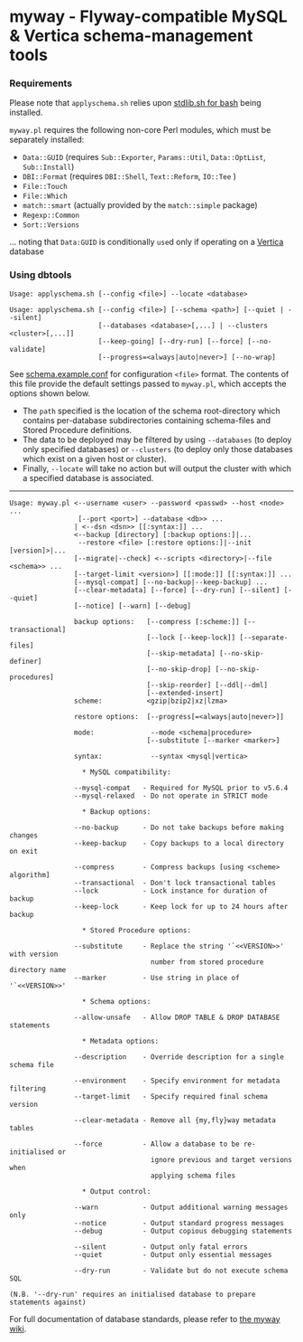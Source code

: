 
myway - Flyway-compatible MySQL & Vertica schema-management tools
=================================================================

### Requirements
Please note that `applyschema.sh` relies upon [stdlib.sh for bash](https://github.com/srcshelton/stdlib.sh) being installed.

`myway.pl` requires the following non-core Perl modules, which must be separately installed:

* `Data::GUID` (requires `Sub::Exporter`, `Params::Util`, `Data::OptList`, `Sub::Install`)
* `DBI::Format` (requires `DBI::Shell`, `Text::Reform`, `IO::Tee` )
* `File::Touch`
* `File::Which`
* `match::smart` (actually provided by the `match::simple` package)
* `Regexp::Common`
* `Sort::Versions`

... noting that `Data:GUID` is conditionally `use`d only if operating on a [Vertica](https://my.vertica.com/) database

### Using dbtools

```
Usage: applyschema.sh [--config <file>] --locate <database>

Usage: applyschema.sh [--config <file>] [--schema <path>] [--quiet | --silent]
                      [--databases <database>[,...] | --clusters <cluster>[,...]]
                      [--keep-going] [--dry-run] [--force] [--no-validate]
                      [--progress=<always|auto|never>] [--no-wrap]
```

See [schema.example.conf](../../blob/master/conf/schema.example.conf) for configuration `<file>` format.  The contents of this file provide the default settings passed to `myway.pl`, which accepts the options shown below.

* The `path` specified is the location of the schema root-directory which contains per-database subdirectories containing schema-files and Stored Procedure definitions.
* The data to be deployed may be filtered by using `--databases` (to deploy only specified databases) or `--clusters` (to deploy only those databases which exist on a given host or cluster).
* Finally, `--locate` will take no action but will output the cluster with which a specified database is associated.

***

```
Usage: myway.pl <--username <user> --password <passwd> --host <node> ...
                 [--port <port>] --database <db>> ...
                | <--dsn <dsn>> [[:syntax:]] ...
                <--backup [directory] [:backup options:]|...
                 --restore <file> [:restore options:]|--init [version]>|...
                [--migrate|--check] <--scripts <directory>|--file <schema>> ...
                [--target-limit <version>] [[:mode:]] [[:syntax:]] ...
                [--mysql-compat] [--no-backup|--keep-backup] ...
                [--clear-metadata] [--force] [--dry-run] [--silent] [--quiet]
                [--notice] [--warn] [--debug]

                backup options:   [--compress [:scheme:]] [--transactional]
                                  [--lock [--keep-lock]] [--separate-files]
                                  [--skip-metadata] [--no-skip-definer]
                                  [--no-skip-drop] [--no-skip-procedures]
                                  [--skip-reorder] [--ddl|--dml]
                                  [--extended-insert]
                scheme:           <gzip|bzip2|xz|lzma>

                restore options:  [--progress[=<always|auto|never>]]

                mode:              --mode <schema|procedure>
                                  [--substitute [--marker <marker>]

                syntax:            --syntax <mysql|vertica>

                  * MySQL compatibility:

                --mysql-compat   - Required for MySQL prior to v5.6.4
                --mysql-relaxed  - Do not operate in STRICT mode

                  * Backup options:

                --no-backup      - Do not take backups before making changes
                --keep-backup    - Copy backups to a local directory on exit

                --compress       - Compress backups [using <scheme> algorithm]
                --transactional  - Don't lock transactional tables
                --lock           - Lock instance for duration of backup
                --keep-lock      - Keep lock for up to 24 hours after backup

                  * Stored Procedure options:

                --substitute     - Replace the string '`<<VERSION>>' with version
                                   number from stored procedure directory name
                --marker         - Use string in place of '`<<VERSION>>'

                  * Schema options:

                --allow-unsafe   - Allow DROP TABLE & DROP DATABASE statements

                  * Metadata options:

                --description    - Override description for a single schema file

                --environment    - Specify environment for metadata filtering
                --target-limit   - Specify required final schema version

                --clear-metadata - Remove all {my,fly}way metadata tables

                --force          - Allow a database to be re-initialised or
                                   ignore previous and target versions when
                                   applying schema files

                  * Output control:

                --warn           - Output additional warning messages only
                --notice         - Output standard progress messages
                --debug          - Output copious debugging statements

                --silent         - Output only fatal errors
                --quiet          - Output only essential messages

                --dry-run        - Validate but do not execute schema SQL

(N.B. '--dry-run' requires an initialised database to prepare statements against)
```

For full documentation of database standards, please refer to [the myway wiki](../../wiki/Schema-Standards).

